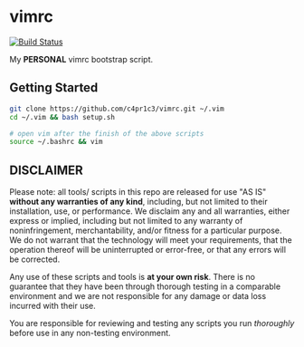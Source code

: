 # vimrc

[![Build Status](https://www.travis-ci.org/c4pr1c3/vimrc.svg?branch=ubuntu)](https://travis-ci.org/c4pr1c3/vimrc)

My **PERSONAL** vimrc bootstrap script.

## Getting Started

```bash
git clone https://github.com/c4pr1c3/vimrc.git ~/.vim
cd ~/.vim && bash setup.sh

# open vim after the finish of the above scripts
source ~/.bashrc && vim
```

## DISCLAIMER

Please note: all tools/ scripts in this repo are released for use "AS IS" **without any warranties of any kind**,
including, but not limited to their installation, use, or performance. We disclaim any and all warranties, either
express or implied, including but not limited to any warranty of noninfringement, merchantability, and/or fitness
for a particular purpose. We do not warrant that the technology will meet your requirements, that the operation
thereof will be uninterrupted or error-free, or that any errors will be corrected.

Any use of these scripts and tools is **at your own risk**. There is no guarantee that they have been through
thorough testing in a comparable environment and we are not responsible for any damage or data loss incurred with
their use.

You are responsible for reviewing and testing any scripts you run *thoroughly* before use in any non-testing
environment.
